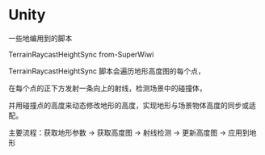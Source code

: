 # Unity
一些地编用到的脚本

TerrainRaycastHeightSync          from-SuperWiwi

TerrainRaycastHeightSync 脚本会遍历地形高度图的每个点，

在每个点的正下方发射一条向上的射线，检测场景中的碰撞体，

并用碰撞点的高度来动态修改地形的高度，实现地形与场景物体高度的同步或适配。

主要流程：获取地形参数 -> 获取高度图 -> 射线检测 -> 更新高度图 -> 应用到地形

